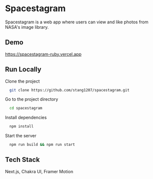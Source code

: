 # Spacestagram

Spacestagram is a web app where users can view and like photos from NASA's image library.

## Demo

https://spacestagram-ruby.vercel.app

## Run Locally

Clone the project

```bash
  git clone https://github.com/stang1207/spacestagram.git
```

Go to the project directory

```bash
  cd spacestagram
```

Install dependencies

```bash
  npm install
```

Start the server

```bash
  npm run build && npm run start

```

## Tech Stack

Next.js, Chakra UI, Framer Motion
